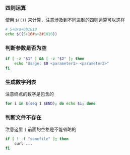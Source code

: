 ### 四则运算

使用 `$(())` 来计算，注意涉及到不同进制的四则运算可以这样

```bash
# 5+0xa+0b1010
echo $((5+16#a+2#1010))
```

### 判断参数是否为空

```bash
if [ -z "$1" ] && [ -z "$2" ]; then
    echo "Usage: $0 <parameter1> <parameter2>"
fi
```

### 生成数字列表

注意终点的数字是包含的
```bash
for i in $(seq 1 $END); do echo $i; done
```

### 判断文件不存在

注意这里 `]` 前面的空格是不能省略的
```bash
if [ ! -f "somefile" ]; then
    curl ...
fi
```

